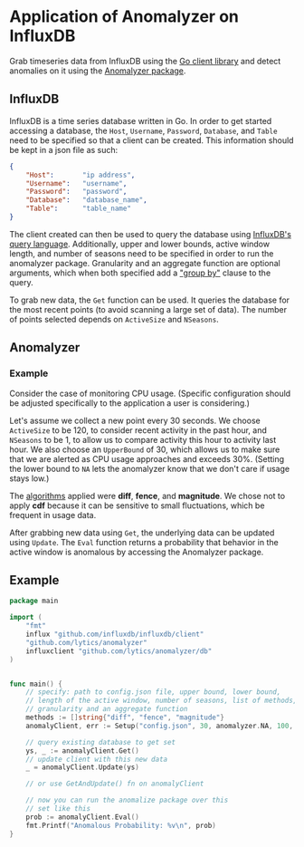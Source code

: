 
# Application of Anomalyzer on InfluxDB

Grab timeseries data from InfluxDB using the [Go client library](http://github.com/influxdb/influxdb/tree/master/client) and detect anomalies on it using the [Anomalyzer package](https://github.com/lytics/anomalyzer/tree/master/anomalyzer).

## InfluxDB

InfluxDB is a time series database written in Go. In order to get started accessing a database, the `Host`, `Username`, `Password`, `Database`, and `Table` need to be specified so that a client can be created. This information should be kept in a json file as such:
``` json
{
	"Host":       "ip address",
	"Username":   "username",
	"Password":   "password",
	"Database":   "database_name",
	"Table": 	  "table_name"
}
```
The client created can then be used to query the database using [InfluxDB's query language](http://influxdb.com/docs/v0.7/api/query_language.html). Additionally, upper and lower bounds, active window length, and number of seasons need to be specified in order to run the anomalyzer package. Granularity and an aggregate function are optional arguments, which when both specified add a ["group by"](http://influxdb.com/docs/v0.8/api/query_language.html#group-by) clause to the query.

To grab new data, the `Get` function can be used. It queries the database for the most recent points (to avoid scanning a large set of data). The number of points selected depends on `ActiveSize` and `NSeasons`.

## Anomalyzer

### Example

Consider the case of monitoring CPU usage.  (Specific configuration should be adjusted specifically to the application a user is considering.) 

Let's assume we collect a new point every 30 seconds.  We choose `ActiveSize` to be 120, to consider recent activity in the past hour, and `NSeasons` to be 1, to allow us to compare activity this hour to activity last hour. We also choose an `UpperBound` of 30, which allows us to make sure that we are alerted as CPU usage approaches and exceeds 30%.  (Setting the lower bound to `NA` lets the anomalyzer know that we don't care if usage stays low.)

The [algorithms](https://github.com/lytics/anomalyzer/tree/master/anomalyzer#algorithms) applied were **diff**, **fence**, and **magnitude**. We chose not to apply **cdf** because it can be sensitive to small fluctuations, which be frequent in usage data.

After grabbing new data using `Get`, the underlying data can be updated using `Update`. The `Eval` function returns a probability that behavior in the active window is anomalous by accessing the Anomalyzer package.

## Example
``` go
package main

import (
	"fmt"
	influx "github.com/influxdb/influxdb/client"
	"github.com/lytics/anomalyzer"
	influxclient "github.com/lytics/anomalyzer/db"
)


func main() {
	// specify: path to config.json file, upper bound, lower bound,
	// length of the active window, number of seasons, list of methods,
	// granularity and an aggregate function
	methods := []string{"diff", "fence", "magnitude"}
	anomalyClient, err := Setup("config.json", 30, anomalyzer.NA, 100, 1, methods, "1h", "mean")

	// query existing database to get set
	ys, _ := anomalyClient.Get()
	// update client with this new data
	_ = anomalyClient.Update(ys)

	// or use GetAndUpdate() fn on anomalyClient

	// now you can run the anomalize package over this
	// set like this
	prob := anomalyClient.Eval()
	fmt.Printf("Anomalous Probability: %v\n", prob)
}

```
